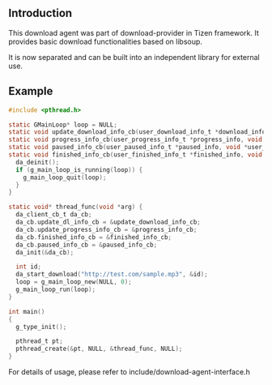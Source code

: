 
Introduction
------------

This download agent was part of download-provider in Tizen framework.
It provides basic download functionalities based on libsoup.

It is now separated and can be built into an independent library for external use.

Example
-------

```C
#include <pthread.h>

static GMainLoop* loop = NULL;
static void update_download_info_cb(user_download_info_t *download_info, void *user_param) { }
static void progress_info_cb(user_progress_info_t *progress_info, void *user_param) { }
static void paused_info_cb(user_paused_info_t *paused_info, void *user_param) { }
static void finished_info_cb(user_finished_info_t *finished_info, void *user_param) {
  da_deinit();
  if (g_main_loop_is_running(loop)) {
    g_main_loop_quit(loop);
  }
}

static void* thread_func(void *arg) {
  da_client_cb_t da_cb;
  da_cb.update_dl_info_cb = &update_download_info_cb;
  da_cb.update_progress_info_cb = &progress_info_cb;
  da_cb.finished_info_cb = &finished_info_cb;
  da_cb.paused_info_cb = &paused_info_cb;
  da_init(&da_cb);

  int id;
  da_start_download("http://test.com/sample.mp3", &id);
  loop = g_main_loop_new(NULL, 0);
  g_main_loop_run(loop);
}

int main()
{
  g_type_init();

  pthread_t pt;
  pthread_create(&pt, NULL, &thread_func, NULL);
}
```

For details of usage, please refer to include/download-agent-interface.h
